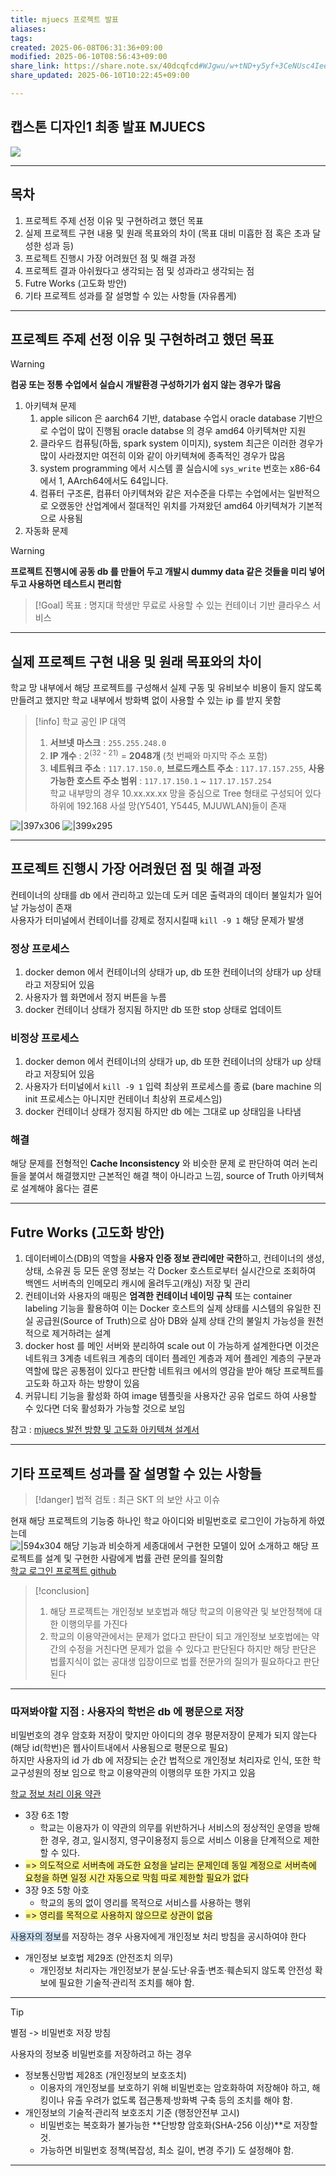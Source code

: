 ```yaml
---
title: mjuecs 프로젝트 발표
aliases: 
tags: 
created: 2025-06-08T06:31:36+09:00
modified: 2025-06-10T08:56:43+09:00
share_link: https://share.note.sx/40dcqfcd#WJgwu/w+tND+y5yf+3CeNUsc4IeeJO9zEFKy8VG77N0
share_updated: 2025-06-10T10:22:45+09:00

---
```

## 캡스톤 디자인1 최종 발표 MJUECS
![](../../08.media/20250610085832-1749513512537-image.png)

<div class="page-break" style="page-break-before: always;"></div>

---
## 목차
  
1. 프로젝트 주제 선정 이유 및 구현하려고 했던 목표
2. 실제 프로젝트 구현 내용 및 원래 목표와의 차이 (목표 대비 미흡한 점 혹은 초과 달성한 성과 등)
3. 프로젝트 진행시 가장 어려웠던 점 및 해결 과정
4. 프로젝트 결과 아쉬웠다고 생각되는 점 및 성과라고 생각되는 점
5. Futre Works (고도화 방안)
6. 기타 프로젝트 성과를 잘 설명할 수 있는 사항들 (자유롭게)

<div class="page-break" style="page-break-before: always;"></div>

---
## 프로젝트 주제 선정 이유 및 구현하려고 했던 목표

> [!warning]
> **컴공 또는 정통 수업에서 실습시 개발환경 구성하기가 쉽지 않는 경우가 많음**

1. 아키텍쳐 문제
	1. apple silicon 은 aarch64 기반, database 수업시 oracle database 기반으로 수업이 많이 진행됨 oracle databse 의 경우 amd64 아키텍쳐만 지원
	2. 클라우드 컴퓨팅(하둡, spark system 이미지), system 최근은 이러한 경우가 많이 사라졌지만 여전히 이와 같이 아키텍쳐에 종족적인 경우가 많음
	3. system programming 에서 시스템 콜 실습시에 `sys_write` 번호는 x86-64에서 1, AArch64에서도 64입니다.
	4. 컴퓨터 구조론, 컴퓨터 아키텍쳐와 같은 저수준을 다루는 수업에서는 일반적으로 오랬동안 산업계에서 절대적인 위치를 가져왔던 amd64 아키텍쳐가 기본적으로 사용됨
2. 자동화  문제

> [!warning]
> **프로젝트 진행시에 공동 db 를 만들어 두고 개발시 dummy data 같은 것들을 미리 넣어두고 사용하면 테스트시 편리함**

> [!Goal]
>목표 : 명지대 학생만 무료로 사용할 수 있는 컨테이너 기반 클라우스 서비스

<div class="page-break" style="page-break-before: always;"></div>

---
##  실제 프로젝트 구현 내용 및 원래 목표와의 차이
  
학교 망 내부에서 해당 프로젝트를 구성해서 실제 구동 및 유비보수 비용이 들지 않도록 만들려고 했지만 학교 내부에서 방화벽 없이 사용할 수 있는 ip 를 받지 못함  

> [!info]
> 학교 공인 IP 대역
> 1. **서브넷 마스크** : `255.255.248.0`
> 2. **IP 개수** :  2<sup>(32 - 21)</sup> = **2048개** (첫 번째와 마지막 주소 포함)
> 3. **네트워크 주소** : `117.17.150.0`, **브로드캐스트 주소** : `117.17.157.255`, **사용 가능한 호스트 주소 범위** :  `117.17.150.1` ~ `117.17.157.254`  
> 학교 내부망의 경우 10.xx.xx.xx 망을 중심으로 Tree 형태로 구성되어 있다  
> 하위에 192.168 사설 망(Y5401, Y5445, MJUWLAN)들이 존재

![|397x306](../../08.media/20250610040625-1749498085362-image.png) ![|399x295](../../08.media/20250610040658-1749498478344-image.png)
  
  

<div class="page-break" style="page-break-before: always;"></div>


---
## 프로젝트 진행시 가장 어려웠던 점 및 해결 과정
  
컨테이너의 상태를 db 에서 관리하고 있는데 도커 데몬 출력과의 데이터 불일치가 일어날 가능성이 존재  
사용자가 터미널에서 컨테이너를 강제로 정지시킬때 `kill -9 1` 해당 문제가 발생  


### 정상 프로세스
1. docker demon 에서 컨테이너의 상태가 up, db  또한 컨테이너의 상태가 up 상태라고 저장되어 있음
2. 사용자가 웹 화면에서 정지 버튼을 누름
3. docker 컨테이너 상태가 정지됨 하지만 db 또한 stop 상태로 업데이트
### 비정상 프로세스
1. docker demon 에서 컨테이너의 상태가 up, db  또한 컨테이너의 상태가 up 상태라고 저장되어 있음
2. 사용자가 터미널에서 `kill -9 1` 입력 최상위 프로세스를 종료 
   (bare machine 의 init 프로세스는 아니지만 컨테이너 최상위 프로세스임)
3. docker 컨테이너 상태가 정지됨 하지만 db 에는 그대로 up 상태임을 나타냄
  
### 해결
  
해당 문제를 전형적인 **Cache Inconsistency** 와 비슷한 문제 로 판단하여 여러 논리들을 붙여서 해결했지만 근본적인 해결 책이 아니라고 느낌, source of Truth 아키텍쳐로 설계해야 옳다는 결론
 
<div class="page-break" style="page-break-before: always;"></div>

---
## Futre Works (고도화 방안)


1. 데이터베이스(DB)의 역할을 **사용자 인증 정보 관리에만 국한**하고, 컨테이너의 생성, 상태, 소유권 등 모든 운영 정보는 각 Docker 호스트로부터 실시간으로 조회하여 백엔드 서버측의 인메모리 캐시에 올려두고(캐싱) 저장 및 관리
2. 컨테이너와 사용자의 매핑은 **엄격한 컨테이너 네이밍 규칙** 또는 container labeling 기능을 활용하여 이는 Docker 호스트의 실제 상태를 시스템의 유일한 진실 공급원(Source of Truth)으로 삼아 DB와 실제 상태 간의 불일치 가능성을 원천적으로 제거하려는 설계
3. docker host 를 메인 서버와 분리하여 scale out 이 가능하게 설계한다면 이것은 네트워크 3계층 네트워크 계층의 데이터 플레인 계층과 제어 플레인 계층의 구분과 역할에 많은 공통점이 있다고 판단함 네트워크 에서의 영감을 받아 해당 프로젝트를 고도화 하고자 하는 방향이 있음
4. 커뮤니티 기능을 활성화 하여 image 템플릿을 사용자간 공유 업로드 하여 사용할 수 있다면 더욱 활성화가 가능할 것으로 보임


참고 : [mjuecs 발전 방향 및 고도화 아키텍쳐 설계서](https://share.note.sx/v4psgxdd#Y5O2qjdKYsrASdE/rxbiWrMGN9Q/BipEsTZ5Dln3e3s)

<div class="page-break" style="page-break-before: always;"></div>

---
## 기타 프로젝트 성과를 잘 설명할 수 있는 사항들

> [!danger]
> 법적 검토 : 최근 SKT 의 보안 사고 이슈

현재 해당 프로젝트의 기능중 하나인 학교 아이디와 비밀번호로 로그인이 가능하게 하였는데  
![|594x304](../../08.media/20250610050650-1749501170239-image.png)
해당 기능과 비슷하게 세종대에서 구현한 모델이 있어 소개하고 해당 프로젝트를 설계 및 구현한 사람에게 법률 관련 문의를 질의함  
[학교 로그인 프로젝트 github](https://github.com/iml1111/sejong-univ-auth/issues/21#issuecomment-2908149985)  

> [!conclusion]
> 1. 해당 프로젝트는 개인정보 보호법과 해당 학교의 이용약관 및 보안정책에 대한 이행의무를 가진다
> 2. 학교의 이용약관에서는 문제가 없다고 판단이 되고 개인정보 보호법에는 약간의 수정을 거친다면 문제가 없을 수 있다고 판단된다 하지만 해당 판단은  법률지식이 없는 공대생 입장이므로 법률 전문가의 질의가 필요하다고 판단된다

<div class="page-break" style="page-break-before: always;"></div>

---
### 따져봐야할 지점  : 사용자의 학번은 db 에 평문으로 저장

비밀번호의 경우 암호화 저장이 맞지만 아이디의 경우 평문저장이 문제가 되지 않는다 (해당 id(학번)은 웹사이트내에서 사용됨으로 평문으로 필요)  
하지만 사용자의 id 가 db 에 저장되는 순간 법적으로 개인정보 처리자로 인식, 또한 학교구성원의 정보 임으로 학교 이용약관의 이행의무 또한 가지고 있음  
  
[학교 정보 처리 이용 약관](https://www.mju.ac.kr/mjukr/154/subview.do)  
- 3장 6조 1항 
	- 학교는 이용자가 이 약관의 의무를 위반하거나 서비스의 정상적인 운영을 방해한 경우, 경고, 일시정지, 영구이용정지 등으로 서비스 이용을 단계적으로 제한할 수 있다.
- <span style="background:#fff88f">=> 의도적으로 서버측에 과도한 요청을 날리는 문제인데 동일 계정으로 서버측에 요청을 하면 일정 시간 자동으로 막힘 따로 제한할 필요가 없다</span>
- 3장 9조 5항 아호
	- 학교의 동의 없이 영리를 목적으로 서비스를 사용하는 행위
- <span style="background:#fff88f">=> 영리를 목적으로 사용하지 않으므로 상관이 없음</span>

<span style="background:rgba(5, 117, 197, 0.2)">사용자의 정보</span>를 저장하는 경우 사용자에게 개인정보 처리 방침을 공시하여야 한다  
* 개인정보 보호법 제29조 (안전조치 의무)
    * 개인정보 처리자는 개인정보가 분실·도난·유출·변조·훼손되지 않도록 안전성 확보에 필요한 기술적·관리적 조치를 해야 함.
<div class="page-break" style="page-break-before: always;"></div>

---

> [!tip]
> 별점 -> 비밀번호 저장 방침

사용자의 정보중 비밀번호를 저장하려고 하는 경우

* 정보통신망법 제28조 (개인정보의 보호조치)
    * 이용자의 개인정보를 보호하기 위해 비밀번호는 암호화하여 저장해야 하고, 해킹이나 유출 우려가 없도록 접근통제·방화벽 구축 등의 조치를 해야 함.
* 개인정보의 기술적·관리적 보호조치 기준 (행정안전부 고시)
    * 비밀번호는 복호화가 불가능한 **단방향 암호화(SHA-256 이상)**로 저장할 것.
    * 가능하면 비밀번호 정책(복잡성, 최소 길이, 변경 주기) 도 설정해야 함.










---
